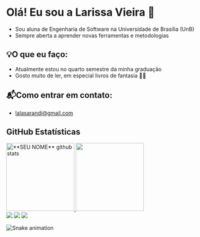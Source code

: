 # Olá! Eu sou a Larissa Vieira 👋

- Sou aluna de Engenharia de Software na Universidade de Brasília (UnB)
- Sempre aberta a aprender novas ferramentas e metodologias

## 💡O que eu faço:
- Atualmente estou no quarto semestre da minha graduação
- Gosto muito de ler, em especial livros de fantasia 🧙‍♂️

## 📬Como entrar em contato:
- lalasarandi@gmail.com



## **GitHub Estatísticas**


<a href="https://github.com/Gurupreet">
 <img height="180em" src="https://github-readme-stats.vercel.app/api?username=VieiraLaris&show_icons=true&theme=synthwave&line_height=27" alt="**SEU NOME** github stats"/>
  <img height="180em" src="https://github-readme-stats.vercel.app/api/top-langs/?username=VieiraLaris&layout=compact&langs_count=16&theme=synthwave"/>
</a>

<div> 
  <a href="https://instagram.com/vieiralarisss" target="_blank"><img src="https://img.shields.io/badge/-Instagram-%23E4405F?style=for-the-badge&logo=instagram&logoColor=white" target="_blank"></a>
  <a href = "mailto:lalasarandi@gmail.com"><img src="https://img.shields.io/badge/-Gmail-%23333?style=for-the-badge&logo=gmail&logoColor=white" target="_blank"></a>
  <a href="https://www.linkedin.com/in/larissa-de-jesus-vieira-0a897a21a/" target="_blank"><img src="https://img.shields.io/badge/-LinkedIn-%230077B5?style=for-the-badge&logo=linkedin&logoColor=white" target="_blank"></a> 
  
</div>

![Snake animation](https://github.com/VieiraLaris/VieiraLaris/blob/output/github-contribution-grid-snake.svg)

<br>
